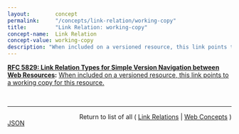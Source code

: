 ```yaml
---
layout:        concept
permalink:     "/concepts/link-relation/working-copy"
title:         "Link Relation: working-copy"
concept-name:  Link Relation
concept-value: working-copy
description: "When included on a versioned resource, this link points to a working copy for this resource."
---
```


**[RFC 5829: Link Relation Types for Simple Version Navigation between Web Resources](/specs/IETF/RFC/5829 "This specification defines a set of link relation types that may be used on Web resources for navigation between a resource and other resources related to version control, such as past versions and working copies."):** [When included on a versioned resource, this link points to a working copy for this resource.](http://tools.ietf.org/html/rfc5829#section-3.3 "Read documentation for Link Relation &#34;working-copy&#34;")

<br/>
<hr/>

<p style="float : left"><a href="./working-copy.json" title="JSON representing this particular Web Concept value">JSON</a></p>
<p style="text-align: right">Return to list of all ( <a href="../link-relations">Link Relations</a> | <a href="../">Web Concepts</a> )</p>
